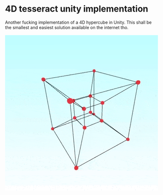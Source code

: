 # 4D tesseract unity implementation
 Another fucking implementation of a 4D hypercube in Unity. This shall be the smallest and easiest solution available on the internet tho.
 <br><br><img src= "Tess.gif">
 
